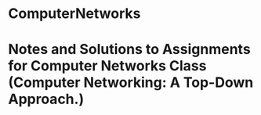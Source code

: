 # ComputerNetworks
# Notes and Solutions to Assignments for Computer Networks Class (Computer Networking: A Top-Down Approach.)

